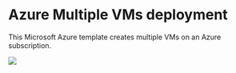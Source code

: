 # Azure Multiple VMs deployment

This Microsoft Azure template creates multiple VMs on an Azure subscription.

<a href="https://portal.azure.com/#create/Microsoft.Template/uri/https%3A%2F%2Fgithub.com%2Fgm9br%2FAzure-Templates%2Fblob%2Fmaster%2Fvm-create-multiple-machines%2Fazuredeploy.json" target="_blank"><img src="http://azuredeploy.net/deploybutton.png"/></a>
